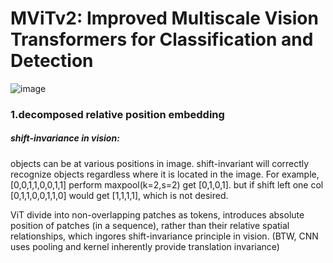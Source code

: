 # MViTv2: Improved Multiscale Vision Transformers for Classification and Detection

![image](https://github.com/user-attachments/assets/f60f79f0-6db5-4e53-8698-a54b8e6a0e6c)

### 1.decomposed relative position embedding

##### shift-invariance in vision: 

objects can be at various positions in image. shift-invariant will correctly 
recognize objects regardless where it is located in the image. 
For example, [0,0,1,1,0,0,1,1] perform maxpool(k=2,s=2) get [0,1,0,1]. but if 
shift left one col [0,1,1,0,0,1,1,0] would get [1,1,1,1], which is not desired.

ViT divide into non-overlapping patches as tokens, introduces absolute position of 
patches (in a sequence), rather than their relative spatial relationships, which
ingores shift-invariance principle in vision. (BTW, CNN uses pooling and kernel 
inherently provide translation invariance)



